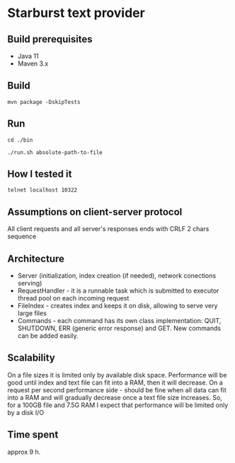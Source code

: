 # Starburst text provider

## Build prerequisites

* Java 11
* Maven 3.x

## Build

```mvn package -DskipTests```

## Run

```cd ./bin```

```./run.sh absolute-path-to-file```

## How I tested it

```telnet localhost 10322```

## Assumptions on client-server protocol

All client requests and all server's responses ends with CRLF 2 chars sequence

## Architecture

* Server (initialization, index creation (if needed), network conections serving)
* RequestHandler - it is a runnable task which is submitted to executor thread pool on each incoming request
* FileIndex - creates index and keeps it on disk, allowing to serve very large files
* Commands - each command has its own class implementation: QUIT, SHUTDOWN, ERR (generic error response) and GET. New commands can be added easily.

## Scalability 

On a file sizes it is limited only by available disk space. Performance will be good until index and text file can fit into a RAM, then it will decrease. 
On a request per second performance side - should be fine when all data can fit into a RAM and will gradually decrease once a text file size increases.
So, for a 100GB file and 7.5G RAM I expect that performance will be limited only by a disk I/O

## Time spent

approx 9 h.



